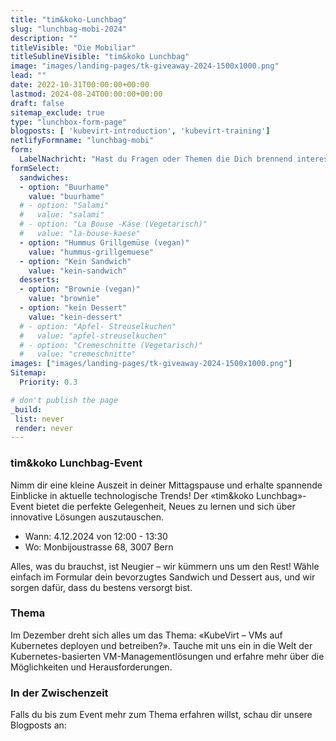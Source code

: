 ```yaml
---
title: "tim&koko-Lunchbag"
slug: "lunchbag-mobi-2024"
description: ""
titleVisible: "Die Mobiliar"
titleSublineVisible: "tim&koko Lunchbag"
image: "images/landing-pages/tk-giveaway-2024-1500x1000.png"
lead: ""
date: 2022-10-31T00:00:00+00:00
lastmod: 2024-08-24T00:00:00+00:00
draft: false
sitemap_exclude: true
type: "lunchbox-form-page"
blogposts: [ 'kubevirt-introduction', 'kubevirt-training']
netlifyFormname: "lunchbag-mobi"
form:
  LabelNachricht: "Hast du Fragen oder Themen die Dich brennend interessieren?"
formSelect:
  sandwiches:
  - option: "Buurhame"
    value: "buurhame"
  # - option: "Salami"
  #   value: "salami"
  # - option: "La Bouse -Käse (Vegetarisch)"
  #   value: "la-bouse-kaese"
  - option: "Hummus Grillgemüse (vegan)"
    value: "hummus-grillgemuese"
  - option: "Kein Sandwich"
    value: "kein-sandwich"
  desserts:
  - option: "Brownie (vegan)"
    value: "brownie"
  - option: "kein Dessert"
    value: "kein-dessert"
  # - option: "Apfel- Streuselkuchen"
  #   value: "apfel-streuselkuchen"
  # - option: "Cremeschnitte (Vegetarisch)"
  #   value: "cremeschnitte"
images: ["images/landing-pages/tk-giveaway-2024-1500x1000.png"]
Sitemap:
  Priority: 0.3

# don't publish the page
_build:
 list: never
 render: never
---
```



### tim&koko Lunchbag-Event

Nimm dir eine kleine Auszeit in deiner Mittagspause und erhalte spannende Einblicke in aktuelle technologische Trends! Der «tim&koko Lunchbag»-Event bietet die perfekte Gelegenheit, Neues zu lernen und sich über innovative Lösungen auszutauschen.

* Wann: 4.12.2024 von 12:00 - 13:30
* Wo: Monbijoustrasse 68, 3007 Bern

Alles, was du brauchst, ist Neugier – wir kümmern uns um den Rest! Wähle einfach im Formular dein bevorzugtes Sandwich und Dessert aus, und wir sorgen dafür, dass du bestens versorgt bist.

### Thema

Im Dezember dreht sich alles um das Thema: «KubeVirt – VMs auf Kubernetes deployen und betreiben?». Tauche mit uns ein in die Welt der Kubernetes-basierten VM-Managementlösungen und erfahre mehr über die Möglichkeiten und Herausforderungen.

### In der Zwischenzeit

Falls du bis zum Event mehr zum Thema erfahren willst, schau dir unsere Blogposts an:
